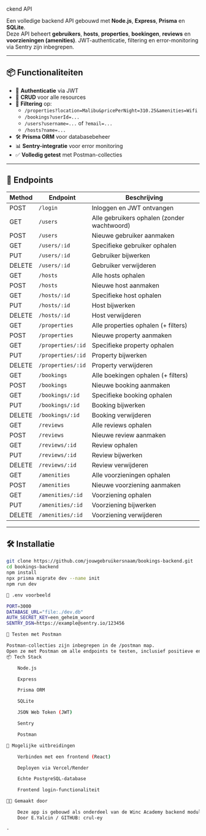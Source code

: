 ckend API

Een volledige backend API gebouwd met **Node.js**, **Express**, **Prisma** en **SQLite**.  
Deze API beheert **gebruikers**, **hosts**, **properties**, **boekingen**, **reviews** en **voorzieningen (amenities)**. JWT-authenticatie, filtering en error-monitoring via Sentry zijn inbegrepen.

---

## 📦 Functionaliteiten

- 🔐 **Authenticatie** via JWT
- 📄 **CRUD** voor alle resources
- 🧠 **Filtering** op:
  - `/properties?location=Malibu&pricePerNight=310.25&amenities=Wifi`
  - `/bookings?userId=...`
  - `/users?username=...` of `?email=...`
  - `/hosts?name=...`
- 🛠️ **Prisma ORM** voor databasebeheer
- 📊 **Sentry-integratie** voor error monitoring
- ✅ **Volledig getest** met Postman-collecties

---

## 📁 Endpoints

| Method | Endpoint               | Beschrijving                            |
|--------|------------------------|------------------------------------------|
| POST   | `/login`              | Inloggen en JWT ontvangen                |
| GET    | `/users`              | Alle gebruikers ophalen (zonder wachtwoord) |
| POST   | `/users`              | Nieuwe gebruiker aanmaken                |
| GET    | `/users/:id`          | Specifieke gebruiker ophalen             |
| PUT    | `/users/:id`          | Gebruiker bijwerken                      |
| DELETE | `/users/:id`          | Gebruiker verwijderen                    |
| GET    | `/hosts`              | Alle hosts ophalen                       |
| POST   | `/hosts`              | Nieuwe host aanmaken                     |
| GET    | `/hosts/:id`          | Specifieke host ophalen                  |
| PUT    | `/hosts/:id`          | Host bijwerken                           |
| DELETE | `/hosts/:id`          | Host verwijderen                         |
| GET    | `/properties`         | Alle properties ophalen (+ filters)      |
| POST   | `/properties`         | Nieuwe property aanmaken                 |
| GET    | `/properties/:id`     | Specifieke property ophalen              |
| PUT    | `/properties/:id`     | Property bijwerken                       |
| DELETE | `/properties/:id`     | Property verwijderen                     |
| GET    | `/bookings`           | Alle boekingen ophalen (+ filters)       |
| POST   | `/bookings`           | Nieuwe booking aanmaken                  |
| GET    | `/bookings/:id`       | Specifieke booking ophalen               |
| PUT    | `/bookings/:id`       | Booking bijwerken                        |
| DELETE | `/bookings/:id`       | Booking verwijderen                      |
| GET    | `/reviews`            | Alle reviews ophalen                     |
| POST   | `/reviews`            | Nieuwe review aanmaken                   |
| GET    | `/reviews/:id`        | Review ophalen                           |
| PUT    | `/reviews/:id`        | Review bijwerken                         |
| DELETE | `/reviews/:id`        | Review verwijderen                       |
| GET    | `/amenities`          | Alle voorzieningen ophalen               |
| POST   | `/amenities`          | Nieuwe voorziening aanmaken              |
| GET    | `/amenities/:id`      | Voorziening ophalen                      |
| PUT    | `/amenities/:id`      | Voorziening bijwerken                    |
| DELETE | `/amenities/:id`      | Voorziening verwijderen                  |

---

## 🛠️ Installatie

```bash
git clone https://github.com/jouwgebruikersnaam/bookings-backend.git
cd bookings-backend
npm install
npx prisma migrate dev --name init
npm run dev

🔐 .env voorbeeld

PORT=3000
DATABASE_URL="file:./dev.db"
AUTH_SECRET_KEY=een_geheim_woord
SENTRY_DSN=https://example@sentry.io/123456

🧪 Testen met Postman

Postman-collecties zijn inbegrepen in de /postman map.
Open ze met Postman om alle endpoints te testen, inclusief positieve en negatieve gevallen.
📦 Tech Stack

    Node.js

    Express

    Prisma ORM

    SQLite

    JSON Web Token (JWT)

    Sentry

    Postman

🚀 Mogelijke uitbreidingen

    Verbinden met een frontend (React)

    Deployen via Vercel/Render

    Echte PostgreSQL-database

    Frontend login-functionaliteit

👨‍💻 Gemaakt door

    Deze app is gebouwd als onderdeel van de Winc Academy backend module.
    Door E.Yalcin / GITHUB: crul-ey

-
